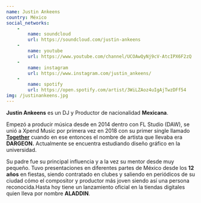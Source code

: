 ```yaml
---
name: Justin Ankeens
country: México
social_networks: 
    -
        name: soundcloud
        url: https://soundcloud.com/justin-ankeens
    -
        name: youtube
        url: https://www.youtube.com/channel/UCOAwQyNj9cV-AtcIPX6F2zQ
    -
        name: instagram
        url: https://www.instagram.com/justin_ankeens/
    -
        name: spotify
        url: https://open.spotify.com/artist/3WiLZAoz4uIgAjTwzDFf54
img: /justinankeens.jpg
---
```

**Justin Ankeens** es un DJ y Productor de nacionalidad **Mexicana**.

Empezó a producir música desde en 2014 dentro con FL Studio (DAW), se unió a Xpend Music por primera vez en 2018 con su primer single llamado [**Together**](https://youtu.be/UMMEvPY0iNE) cuando en ese entonces el nombre de artista que llevaba era **DARGEON.** Actualmente se encuentra estudiando diseño gráfico en la universidad.

Su padre fue su principal influencia y a la vez su mentor desde muy pequeño. Tuvo presentaciones en diferentes partes de México desde los **12 años** en fiestas, siendo contratado en clubes y saliendo en periódicos de su ciudad cómo el compositor y productor más joven siendo así una persona reconocida.Hasta hoy tiene un lanzamiento oficial en la tiendas digitales quien lleva por nombre  **ALADDIN**.